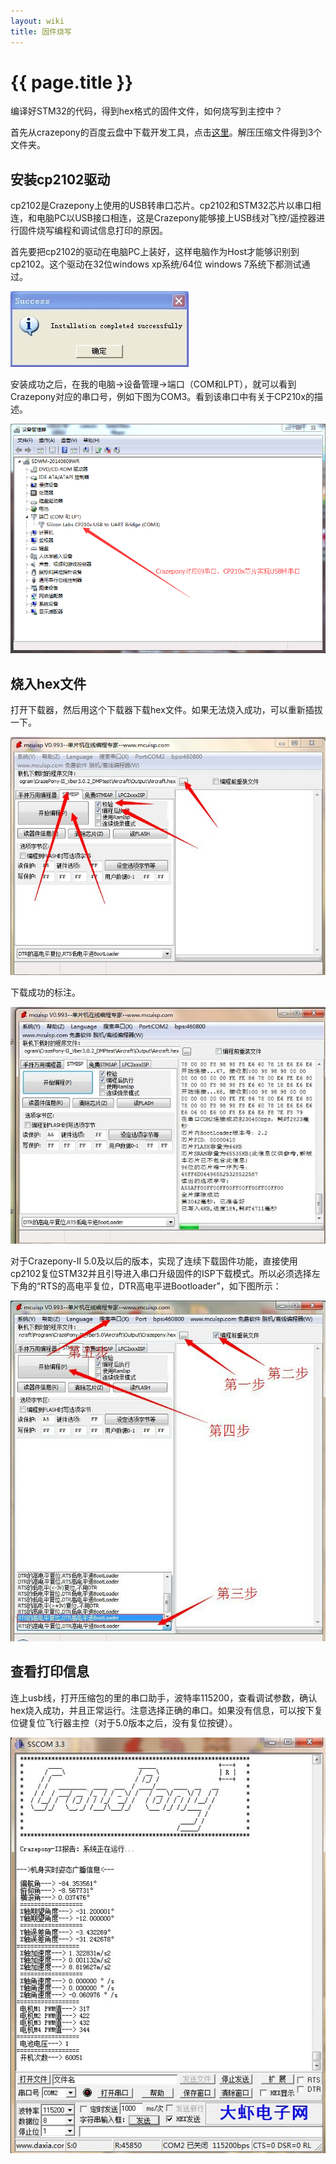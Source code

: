 ```yaml
---
layout: wiki
title: 固件烧写
---
```


# {{ page.title }}

编译好STM32的代码，得到hex格式的固件文件，如何烧写到主控中？

首先从crazepony的百度云盘中下载开发工具，点击[这里](http://pan.baidu.com/s/1eQ1kfPw)。解压压缩文件得到3个文件夹。

## 安装cp2102驱动
cp2102是Crazepony上使用的USB转串口芯片。cp2102和STM32芯片以串口相连，和电脑PC以USB接口相连，这是Crazepony能够接上USB线对飞控/遥控器进行固件烧写编程和调试信息打印的原因。

首先要把cp2102的驱动在电脑PC上装好，这样电脑作为Host才能够识别到cp2102。这个驱动在32位windows xp系统/64位 windows 7系统下都测试通过。

![](/assets/img/cp2102.jpg)

安装成功之后，在我的电脑->设备管理->端口（COM和LPT），就可以看到Crazepony对应的串口号，例如下图为COM3。看到该串口中有关于CP210x的描述。

![](/assets/img/param-assistant-3.png)

## 烧入hex文件
打开下载器，然后用这个下载器下载hex文件。如果无法烧入成功，可以重新插拔一下。

![](/assets/img/download.jpg)

下载成功的标注。

![](/assets/img/download-done.jpg)

对于Crazepony-II 5.0及以后的版本，实现了连续下载固件功能，直接使用cp2102复位STM32并且引导进入串口升级固件的ISP下载模式。所以必须选择左下角的“RTS的高电平复位，DTR高电平进Bootloader”，如下图所示：

![](/assets/img/download-1.jpg)

## 查看打印信息

连上usb线，打开压缩包的里的串口助手，波特率115200，查看调试参数，确认hex烧入成功，并且正常运行。注意选择正确的串口。如果没有信息，可以按下复位键复位飞行器主控（对于5.0版本之后，没有复位按键）。

![](/assets/img/uart-info.jpg)
